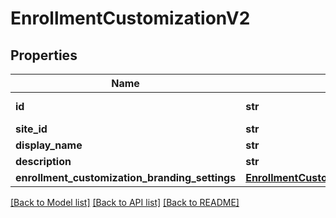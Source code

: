 # EnrollmentCustomizationV2

## Properties
Name | Type | Description | Notes
------------ | ------------- | ------------- | -------------
**id** | **str** |  | [optional] [readonly] 
**site_id** | **str** |  | 
**display_name** | **str** |  | 
**description** | **str** |  | 
**enrollment_customization_branding_settings** | [**EnrollmentCustomizationBrandingSettings**](EnrollmentCustomizationBrandingSettings.md) |  | 

[[Back to Model list]](../README.md#documentation-for-models) [[Back to API list]](../README.md#documentation-for-api-endpoints) [[Back to README]](../README.md)


